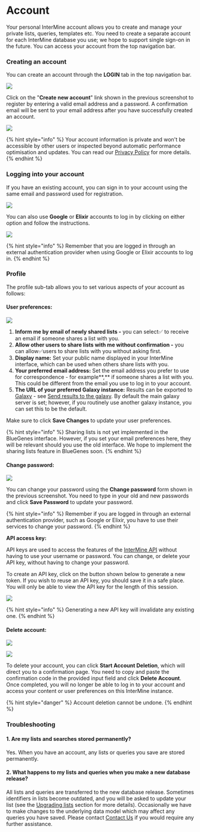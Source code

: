# Account

Your personal InterMine account allows you to create and manage your private lists, queries, templates etc. You need to create a separate account for each InterMine database you use; we hope to support single sign-on in the future. You can access your account from the top navigation bar.  

### Creating an account

You can create an account through the **LOGIN** tab in the top navigation bar. 

![](../../.gitbook/assets/login.png)

Click on the "**Create new account**" link shown in the previous screenshot to register by entering a valid email address and a password. A confirmation email will be sent to your email address after you have successfully created an account.

![](../../.gitbook/assets/register.png)

{% hint style="info" %}
Your account information is private and won't be accessible by other users or inspected beyond automatic performance optimisation and updates. You can read our [Privacy Policy](https://intermine.readthedocs.io/en/latest/about/privacy-policy/) for more details. 
{% endhint %}

### Logging into your account

If you have an existing account, you can sign in to your account using the same email and password used for registration. 

![](../../.gitbook/assets/email-login.png)

You can also use **Google** or **Elixir** accounts to log in by clicking on either option and follow the instructions. 

![](../../.gitbook/assets/google.png)

{% hint style="info" %}
Remember that you are logged in through an external authentication provider when using Google or Elixir accounts to log in. 
{% endhint %}

### Profile

The profile sub-tab allows you to set various aspects of your account as follows:

#### User preferences:

![](../../.gitbook/assets/user-preferences.png)

1. **Inform me by email of newly shared lists -** you can select✅ to receive an email if someone shares a list with you. 
2. **Allow other users to share lists with me without confirmation -** you can allow✅users to share lists with you without asking first. 
3. **Display name:** Set your public name displayed in your InterMine interface, which can be used when others share lists with you. 
4. **Your preferred email address:** Set the email address you prefer to use for correspondence - for example**,** if someone shares a list with you. This could be different from the email you use to log in to your account. 
5. **The URL of your preferred Galaxy instance:** Results can be exported to [Galaxy](http://galaxyproject.org/) - see [Send results to the galaxy](https://flymine.readthedocs.io/en/latest/results-tables/Documentationresultstables.html#resultsgalaxy). By default the main galaxy server is set; however, if you routinely use another galaxy instance, you can set this to be the default.

Make sure to click **Save Changes** to update your user preferences.

{% hint style="info" %}
Sharing lists is not yet implemented in the BlueGenes interface. However, if you set your email preferences here, they will be relevant should you use the old interface. We hope to implement the sharing lists feature in BlueGenes soon.
{% endhint %}

#### Change password:

![](../../.gitbook/assets/password.png)

You can change your password using the **Change password** form shown in the previous screenshot. You need to type in your old and new passwords and click **Save Password** to update your password. 

{% hint style="info" %}
Remember if you are logged in through an external authentication provider, such as Google or Elixir, you have to use their services to change your password.
{% endhint %}

**API access key:**

API keys are used to access the features of the [InterMine API](https://intermine.readthedocs.org/en/latest/web-services/) without having to use your username or password. You can change, or delete your API key, without having to change your password. 

To create an API key, click on the button shown below to generate a new token. If you wish to reuse an API key, you should save it in a safe place. You will only be able to view the API key for the length of this session.

![](../../.gitbook/assets/api-key%20%281%29.png)

{% hint style="info" %}
Generating a new API key will invalidate any existing one. 
{% endhint %}

#### Delete account:

![](../../.gitbook/assets/delete-account%20%281%29.png)

![](../../.gitbook/assets/delete-account-code.png)

To delete your account, you can click **Start Account Deletion**, which will direct you to a confirmation page. You need to copy and paste the confirmation code in the provided input field and click **Delete Account**. Once completed, you will no longer be able to log in to your account and access your content or user preferences on this InterMine instance. 

{% hint style="danger" %}
Account deletion cannot be undone. 
{% endhint %}

### Troubleshooting

#### 1. Are my lists and searches stored permanently?

Yes. When you have an account, any lists or queries you save are stored permanently.

#### 2. What happens to my lists and queries when you make a new database release?

All lists and queries are transferred to the new database release. Sometimes identifiers in lists become outdated, and you will be asked to update your list \(see the [Upgrading lists](https://app.gitbook.com/@user-documentation-intermine/s/user-documentation/content/user-documentation/lists/lists#upgrading-lists) section for more details\). Occasionally we have to make changes to the underlying data model which may affect any queries you have saved. Please contact [Contact Us](contact-us.md) if you would require any further assistance. 

